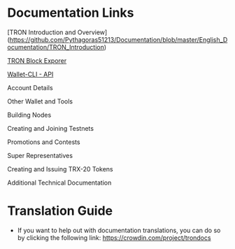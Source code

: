 # Documentation Links

[TRON Introduction and Overview] (https://github.com/Pythagoras51213/Documentation/blob/master/English_Documentation/TRON_Introduction)


[TRON Block Exporer](https://github.com/tronprotocol/Documentation/tree/master/English_Documentation/TRON_Protocol)  

[Wallet-CLI - API](https://github.com/ybhgenius/Documentation/tree/master/English_Documentation/TRON_Blockchain_Explorer)

Account Details

Other Wallet and Tools

Building Nodes

Creating and Joining Testnets

Promotions and Contests

Super Representatives

Creating and Issuing TRX-20 Tokens

Additional Technical Documentation

# Translation Guide

+ If you want to help out with documentation translations, you can do so by clicking the following link: https://crowdin.com/project/trondocs
